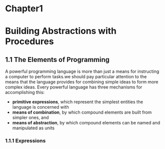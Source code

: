 # Chapter1 

# Building Abstractions with Procedures 

##  1.1 The Elements of Programming

A powerful programming language is more than just a means for instructing a computer to perform tasks.we should pay particular attention to the means that the language provides for  combining simple ideas to form more complex ideas. Every powerful language has three mechanisms for  accomplishing this: 

- **primitive expressions**, which represent the simplest entities the language is concerned with 
- **means of combination**, by which compound elements are built from simpler ones, and 
- **means of abstraction**, by which compound elements can be named and manipulated as units 

### 1.1.1 Expressions


